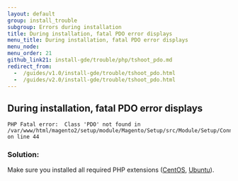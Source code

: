 ```yaml
---
layout: default
group: install_trouble
subgroup: Errors during installation
title: During installation, fatal PDO error displays
menu_title: During installation, fatal PDO error displays
menu_node: 
menu_order: 21
github_link21: install-gde/trouble/php/tshoot_pdo.md
redirect_from:
  -  /guides/v1.0/install-gde/trouble/tshoot_pdo.html
  -  /guides/v2.0/install-gde/trouble/tshoot_pdo.html
---
```


<h2 id="install-trouble-pdo">During installation, fatal PDO error displays</h2>

	PHP Fatal error:  Class 'PDO' not found in /var/www/html/magento2/setup/module/Magento/Setup/src/Module/Setup/ConnectionFactory.php on line 44

### Solution:

Make sure you installed all required PHP extensions (<a href="{{ site.gdeurl21 }}install-gde/prereq/php-centos.html">CentOS</a>, <a href="{{ site.gdeurl21 }}install-gde/prereq/php-ubuntu.html">Ubuntu</a>). 

